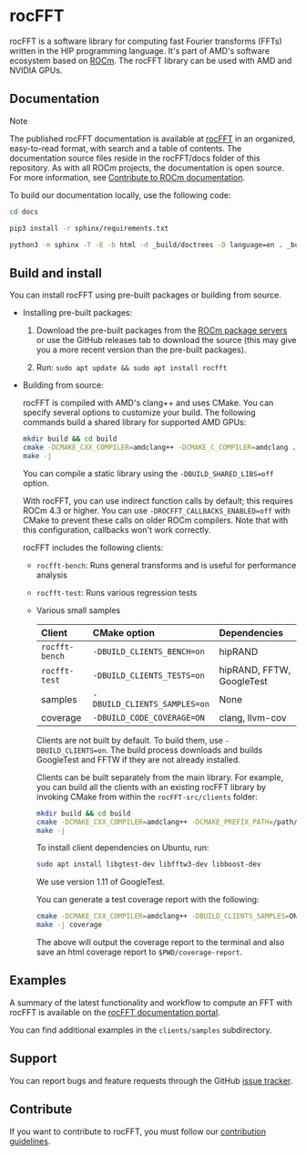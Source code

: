 # rocFFT

rocFFT is a software library for computing fast Fourier transforms (FFTs) written in the HIP
programming language. It's part of AMD's software ecosystem based on
[ROCm](https://github.com/ROCm/ROCm). The rocFFT library can be used with AMD and
NVIDIA GPUs.

## Documentation

> [!NOTE]
> The published rocFFT documentation is available at [rocFFT](https://rocm.docs.amd.com/projects/rocFFT/en/latest/index.html) in an organized, easy-to-read format, with search and a table of contents. The documentation source files reside in the rocFFT/docs folder of this repository. As with all ROCm projects, the documentation is open source. For more information, see [Contribute to ROCm documentation](https://rocm.docs.amd.com/en/latest/contribute/contributing.html).

To build our documentation locally, use the following code:

```Bash
cd docs

pip3 install -r sphinx/requirements.txt

python3 -m sphinx -T -E -b html -d _build/doctrees -D language=en . _build/html
```

## Build and install

You can install rocFFT using pre-built packages or building from source.

* Installing pre-built packages:

    1. Download the pre-built packages from the
        [ROCm package servers](https://rocm.docs.amd.com/en/latest/deploy/linux/index.html) or use the
        GitHub releases tab to download the source (this may give you a more recent version than the
        pre-built packages).

    2. Run: `sudo apt update && sudo apt install rocfft`

* Building from source:

    rocFFT is compiled with AMD's clang++ and uses CMake. You can specify several options to customize your
    build. The following commands build a shared library for supported AMD GPUs:

    ```bash
    mkdir build && cd build
    cmake -DCMAKE_CXX_COMPILER=amdclang++ -DCMAKE_C_COMPILER=amdclang ..
    make -j
    ```

    You can compile a static library using the `-DBUILD_SHARED_LIBS=off` option.

    With rocFFT, you can use indirect function calls by default; this requires ROCm 4.3 or higher. You can
    use `-DROCFFT_CALLBACKS_ENABLED=off` with CMake to prevent these calls on older ROCm
    compilers. Note that with this configuration, callbacks won't work correctly.

    rocFFT includes the following clients:

  * `rocfft-bench`: Runs general transforms and is useful for performance analysis
  * `rocfft-test`: Runs various regression tests
  * Various small samples

    | Client | CMake option | Dependencies |
    |:------|:-----------------|:-----------------|
    | `rocfft-bench` | `-DBUILD_CLIENTS_BENCH=on` | hipRAND |
    | `rocfft-test` | `-DBUILD_CLIENTS_TESTS=on` | hipRAND, FFTW, GoogleTest |
    | samples | `-DBUILD_CLIENTS_SAMPLES=on` | None |
    | coverage | `-DBUILD_CODE_COVERAGE=ON` | clang, llvm-cov |

    Clients are not built by default. To build them, use `-DBUILD_CLIENTS=on`. The build process
    downloads and builds GoogleTest and FFTW if they are not already installed.

    Clients can be built separately from the main library. For example, you can build all the clients with
    an existing rocFFT library by invoking CMake from within the `rocFFT-src/clients` folder:

    ```bash
    mkdir build && cd build
    cmake -DCMAKE_CXX_COMPILER=amdclang++ -DCMAKE_PREFIX_PATH=/path/to/rocFFT-lib ..
    make -j
    ```

    To install client dependencies on Ubuntu, run:

    ```bash
    sudo apt install libgtest-dev libfftw3-dev libboost-dev
    ```

    We use version 1.11 of GoogleTest.

    You can generate a test coverage report with the following:
    ```bash
    cmake -DCMAKE_CXX_COMPILER=amdclang++ -DBUILD_CLIENTS_SAMPLES=ON -DBUILD_CLIENTS_TESTS=ON -DBUILD_CODE_COVERAGE=ON <optional: -DCOVERAGE_TEST_OPTIONS="cmdline args to pass to rocfft-test (default: --smoketest)"> ..
    make -j coverage
    ```
    The above will output the coverage report to the terminal and also save an html coverage report to `$PWD/coverage-report`.

## Examples

A summary of the latest functionality and workflow to compute an FFT with rocFFT is available on the
[rocFFT documentation portal](https://rocm.docs.amd.com/projects/rocFFT/en/latest/).

You can find additional examples in the `clients/samples` subdirectory.

## Support

You can report bugs and feature requests through the GitHub
[issue tracker](https://github.com/ROCm/rocFFT/issues).

## Contribute

If you want to contribute to rocFFT, you must follow our [contribution guidelines](https://github.com/ROCm/rocFFT/blob/develop/.github/CONTRIBUTING.md).
